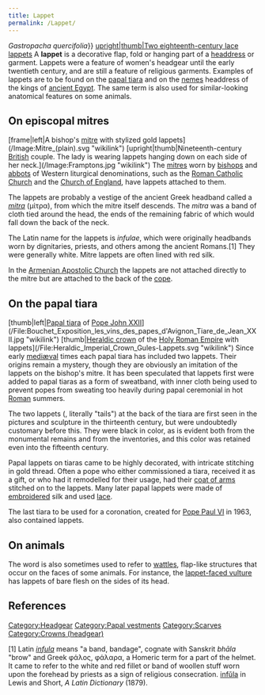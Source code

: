 ```yaml
---
title: Lappet
permalink: /Lappet/
---
```


*Gastropacha quercifolia*}} [upright\|thumb\|Two eighteenth-century lace
lappets](/File:A_history_of_hand-made_lace_-_dealing_with_the_origin_of_lace,_the_growth_of_the_great_lace_centres,_the_mode_of_manufacture,_the_methods_of_distinguishing_and_the_care_of_various_kinds_of_lace_(1900)_(14749268556).jpg "wikilink")
A **lappet** is a decorative flap, fold or hanging part of a
[headdress](/headdress "wikilink") or garment. Lappets were a feature of
women's headgear until the early twentieth century, and are still a
feature of religious garments. Examples of lappets are to be found on
the [papal tiara](/papal_tiara "wikilink") and on the
[nemes](/nemes "wikilink") headdress of the kings of [ancient
Egypt](/ancient_Egypt "wikilink"). The same term is also used for
similar-looking anatomical features on some animals.

## On episcopal mitres

[frame\|left\|A bishop's [mitre](mitre "wikilink") with stylized gold
lappets](/Image:Mitre_(plain).svg "wikilink")
[upright\|thumb\|Nineteenth-century [British](United_Kingdom "wikilink")
couple. The lady is wearing lappets hanging down on each side of her
neck.](/Image:Framptons.jpg "wikilink") The [mitres](/mitre "wikilink")
worn by [bishops](/bishops "wikilink") and [abbots](/abbots "wikilink")
of Western liturgical denominations, such as the [Roman Catholic
Church](/Catholic_Church "wikilink") and the [Church of
England](/Church_of_England "wikilink"), have lappets attached to them.

The lappets are probably a vestige of the ancient Greek headband called
a *[mitra](/mitra "wikilink")* (μἱτρα), from which the mitre itself
descends. The *mitra* was a band of cloth tied around the head, the ends
of the remaining fabric of which would fall down the back of the neck.

The Latin name for the lappets is *infulae*, which were originally
headbands worn by dignitaries, priests, and others among the ancient
Romans.[1] They were generally white. Mitre lappets are often lined with
red silk.

In the [Armenian Apostolic
Church](/Armenian_Apostolic_Church "wikilink") the lappets are not
attached directly to the mitre but are attached to the back of the
[cope](/cope "wikilink").

## On the papal tiara

[thumb\|left\|[Papal tiara](Papal_tiara "wikilink") of [Pope John
XXII](/Pope_John_XXII "wikilink")](/File:Bouchet_Exposition_les_vins_des_papes_d&#039;Avignon_Tiare_de_Jean_XXII.jpg "wikilink")
[thumb\|[Heraldic crown](Crown_(heraldry) "wikilink") of the [Holy Roman
Empire](/Holy_Roman_Empire "wikilink") with
lappets](/File:Heraldic_Imperial_Crown_Gules-Lappets.svg "wikilink")
Since early [mediæval](/mediæval "wikilink") times each papal tiara has
included two lappets. Their origins remain a mystery, though they are
obviously an imitation of the lappets on the bishop's mitre. It has been
speculated that lappets first were added to papal tiaras as a form of
sweatband, with inner cloth being used to prevent popes from sweating
too heavily during papal ceremonial in hot [Roman](/Rome "wikilink")
summers.

The two lappets (, literally "tails") at the back of the tiara are first
seen in the pictures and sculpture in the thirteenth century, but were
undoubtedly customary before this. They were black in color, as is
evident both from the monumental remains and from the inventories, and
this color was retained even into the fifteenth century.

Papal lappets on tiaras came to be highly decorated, with intricate
stitching in gold thread. Often a pope who either commissioned a tiara,
received it as a gift, or who had it remodelled for their usage, had
their [coat of arms](/coat_of_arms "wikilink") stitched on to the
lappets. Many later papal lappets were made of
[embroidered](/embroidered "wikilink") silk and used
[lace](/lace "wikilink").

The last tiara to be used for a coronation, created for [Pope Paul
VI](/Pope_Paul_VI "wikilink") in 1963, also contained lappets.

## On animals

The word is also sometimes used to refer to
[wattles](/Wattle_(anatomy) "wikilink"), flap-like structures that occur
on the faces of some animals. For instance, the [lappet-faced
vulture](/lappet-faced_vulture "wikilink") has lappets of bare flesh on
the sides of its head.

## References

[Category:Headgear](/Category:Headgear "wikilink") [Category:Papal
vestments](/Category:Papal_vestments "wikilink")
[Category:Scarves](/Category:Scarves "wikilink") [Category:Crowns
(headgear)](/Category:Crowns_(headgear) "wikilink")

[1] Latin *[infula](/:wikt:infula "wikilink")* means "a band, bandage",
cognate with Sanskrit *bhāla* "brow" and Greek φάλος, φάλαρα, a Homeric
term for a part of the helmet. It came to refer to the white and red
fillet or band of woollen stuff worn upon the forehead by priests as a
sign of religious consecration.
[infŭla](http://www.perseus.tufts.edu/hopper/text?doc=Perseus%3Atext%3A1999.04.0059%3Aentry%3Dinfula)
in Lewis and Short, *A Latin Dictionary* (1879).
